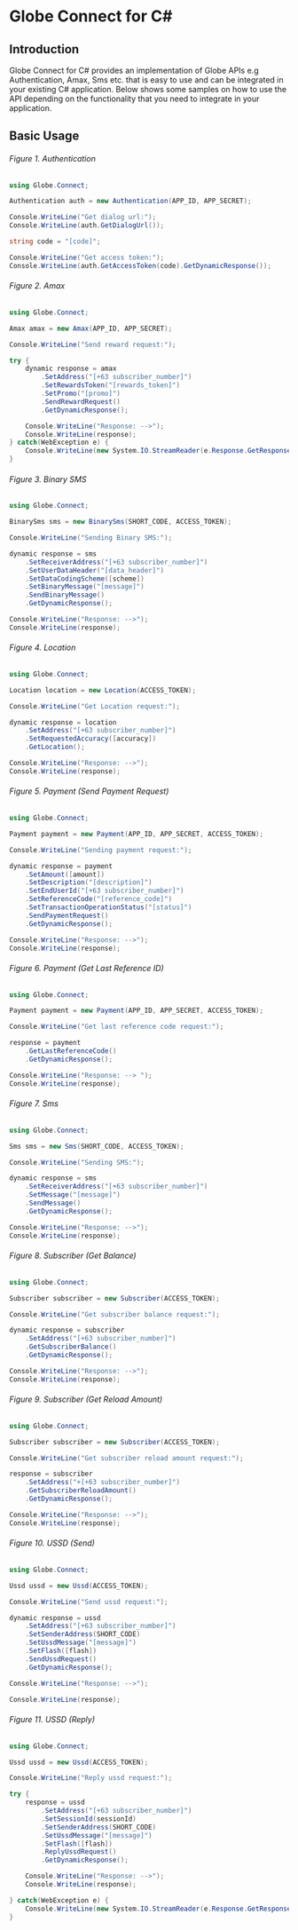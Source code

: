 # Globe Connect for C#

## Introduction
Globe Connect for C# provides an implementation of Globe APIs e.g Authentication, Amax,
Sms etc. that is easy to use and can be integrated in your existing C# application. Below shows
some samples on how to use the API depending on the functionality that you need to integrate in your
application.

## Basic Usage

###### Figure 1. Authentication

```cs
using Globe.Connect;

Authentication auth = new Authentication(APP_ID, APP_SECRET);

Console.WriteLine("Get dialog url:");
Console.WriteLine(auth.GetDialogUrl());

string code = "[code]";

Console.WriteLine("Get access token:");
Console.WriteLine(auth.GetAccessToken(code).GetDynamicResponse());
```

###### Figure 2. Amax

```cs
using Globe.Connect;

Amax amax = new Amax(APP_ID, APP_SECRET);

Console.WriteLine("Send reward request:");

try {
    dynamic response = amax
        .SetAddress("[+63 subscriber_number]")
        .SetRewardsToken("[rewards_token]")
        .SetPromo("[promo]")
        .SendRewardRequest()
        .GetDynamicResponse();

    Console.WriteLine("Response: -->");
    Console.WriteLine(response);
} catch(WebException e) {
    Console.WriteLine(new System.IO.StreamReader(e.Response.GetResponseStream()).ReadToEnd());
}
```

###### Figure 3. Binary SMS

```cs
using Globe.Connect;

BinarySms sms = new BinarySms(SHORT_CODE, ACCESS_TOKEN);

Console.WriteLine("Sending Binary SMS:");

dynamic response = sms
    .SetReceiverAddress("[+63 subscriber_number]")
    .SetUserDataHeader("[data_header]")
    .SetDataCodingScheme([scheme])
    .SetBinaryMessage("[message]")
    .SendBinaryMessage()
    .GetDynamicResponse();

Console.WriteLine("Response: -->");
Console.WriteLine(response);
```

###### Figure 4. Location

```cs
using Globe.Connect;

Location location = new Location(ACCESS_TOKEN);

Console.WriteLine("Get Location request:");

dynamic response = location
    .SetAddress("[+63 subscriber_number]")
    .SetRequestedAccuracy([accuracy])
    .GetLocation();

Console.WriteLine("Response: -->");
Console.WriteLine(response);
```

###### Figure 5. Payment (Send Payment Request)

```cs
using Globe.Connect;

Payment payment = new Payment(APP_ID, APP_SECRET, ACCESS_TOKEN);

Console.WriteLine("Sending payment request:");

dynamic response = payment
    .SetAmount([amount])
    .SetDescription("[description]")
    .SetEndUserId("[+63 subscriber_number]")
    .SetReferenceCode("[reference_code]")
    .SetTransactionOperationStatus("[status]")
    .SendPaymentRequest()
    .GetDynamicResponse();

Console.WriteLine("Response: -->");
Console.WriteLine(response);
```

###### Figure 6. Payment (Get Last Reference ID)

```cs
using Globe.Connect;

Payment payment = new Payment(APP_ID, APP_SECRET, ACCESS_TOKEN);

Console.WriteLine("Get last reference code request:");

response = payment
    .GetLastReferenceCode()
    .GetDynamicResponse();

Console.WriteLine("Response: --> ");
Console.WriteLine(response);
```

###### Figure 7. Sms

```cs
using Globe.Connect;

Sms sms = new Sms(SHORT_CODE, ACCESS_TOKEN);

Console.WriteLine("Sending SMS:");

dynamic response = sms
    .SetReceiverAddress("[+63 subscriber_number]")
    .SetMessage("[message]")
    .SendMessage()
    .GetDynamicResponse();

Console.WriteLine("Response: -->");
Console.WriteLine(response);
```

###### Figure 8. Subscriber (Get Balance)

```cs
using Globe.Connect;

Subscriber subscriber = new Subscriber(ACCESS_TOKEN);

Console.WriteLine("Get subscriber balance request:");

dynamic response = subscriber
    .SetAddress("[+63 subscriber_number]")
    .GetSubscriberBalance()
    .GetDynamicResponse();

Console.WriteLine("Response: -->");
Console.WriteLine(response);
```

###### Figure 9. Subscriber (Get Reload Amount)

```cs
using Globe.Connect;

Subscriber subscriber = new Subscriber(ACCESS_TOKEN);

Console.WriteLine("Get subscriber reload amount request:");

response = subscriber
    .SetAddress("+[+63 subscriber_number]")
    .GetSubscriberReloadAmount()
    .GetDynamicResponse();

Console.WriteLine("Response: -->");
Console.WriteLine(response);
```

###### Figure 10. USSD (Send)

```cs
using Globe.Connect;

Ussd ussd = new Ussd(ACCESS_TOKEN);

Console.WriteLine("Send ussd request:");

dynamic response = ussd
    .SetAddress("[+63 subscriber_number]")
    .SetSenderAddress(SHORT_CODE)
    .SetUssdMessage("[message]")
    .SetFlash([flash])
    .SendUssdRequest()
    .GetDynamicResponse();

Console.WriteLine("Response: -->");

Console.WriteLine(response);
```

###### Figure 11. USSD (Reply)

```cs
using Globe.Connect;

Ussd ussd = new Ussd(ACCESS_TOKEN);

Console.WriteLine("Reply ussd request:");

try {
    response = ussd
        .SetAddress("[+63 subscriber_number]")
        .SetSessionId(sessionId)
        .SetSenderAddress(SHORT_CODE)
        .SetUssdMessage("[message]")
        .SetFlash([flash])
        .ReplyUssdRequest()
        .GetDynamicResponse();

    Console.WriteLine("Response: -->");
    Console.WriteLine(response);

} catch(WebException e) {
    Console.WriteLine(new System.IO.StreamReader(e.Response.GetResponseStream()).ReadToEnd());
}
```
